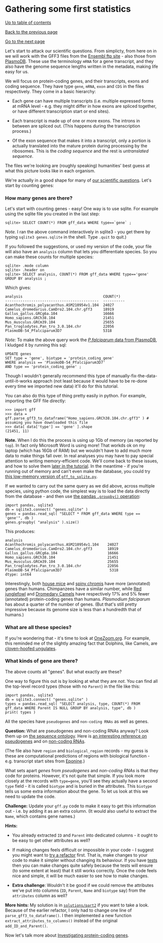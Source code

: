 # Gathering some first statistics

[Up to table of contents](README.md)

[Back to the previous page](Converting_gff_to_sqlite.md)

[Go to the next page](Memory_issues_and_how_to_solve_them.md)


Let's start to attack our scientific questions. From simplicty, from here on in we will work with the GFF3 files
from the [Ensembl ftp site](http://ftp.ensembl.org/pub/current_gff3/) - also those from
[PlasmoDB](https://plasmodb.org/plasmo/app/downloads/Current_Release/). These use the terminology `mRNA` for a gene
transcript, and they also have the genome sequence lengths written in the metadata, making life easy for us.

We will focus on protein-coding genes, and their transcripts, exons and coding sequence. They have
type `gene`, `mRNA`, `exon` and `CDS` in the files respectively. They come in a basic hierarchy:

- Each gene can have multiple transcripts (i.e. multiple expressed forms at mRNA level - e.g. they
  might differ in how exons are spliced together, or have different transcription start or end
  sites).
  
- Each transcript is made up of one or more exons. The introns in between are spliced out. (This
  happens during the transcription process.)

- Of the exon sequence that makes it into a transcript, only a portion is actually translated into
  the mature protein during processing by the ribosomes. This is the *coding sequence* and the rest
  is *untranslated sequence*.

The files we're looking are (roughly speaking) humanities' best guess at what this picture looks
like in each organism.

We're actually in a good shape for many of [our scientific questions](Introduction.md). Let's start
by counting genes:

### How many genes are there?

Let's start with counting genes - easy! One way is to use sqlite. For example using the sqlite file
you created in the last step:

```
sqlite> SELECT COUNT(*) FROM gff_data WHERE type==`gene` ;
```

*Note.* I ran the above command interactively in sqlite3 - you get there by typing `sqlite3 genes.sqlite` in the shell.
Type `.quit` to quit.)

If you followed the suggestions, or used my version of the code, your file will also have an `analysis` column that
lets you differentiate species.  So you can make these counts for multiple species:

```
sqlite> .mode column
sqlite> .header on
sqlite> SELECT analysis, COUNT(*) FROM gff_data WHERE type=='gene' GROUP BY analysis ;
```

Which gives:

    analysis                                     COUNT(*)  
    -------------------------------------------  ----------
    Acanthochromis_polyacanthus.ASM210954v1.104  24027     
    Camelus_dromedarius.CamDro2.104.chr.gff3     18919     
    Gallus_gallus.GRCg6a.104                     16666     
    Homo_sapiens.GRCh38.104                      21451     
    Mus_musculus.GRCm39.104                      25655     
    Pan_troglodytes.Pan_tro_3.0.104.chr          22056     
    PlasmoDB-54_Pfalciparum3D7                   5318      

*Note:* To make the above query work the [*P.falciparum* data from
PlasmoDB](https://plasmodb.org/plasmo/app/downloads/Current_Release/), I kludged it by running this sql:
```
UPDATE genes
SET type = 'gene', biotype = 'protein_coding_gene'
WHERE analysis == 'PlasmoDB-54_Pfalciparum3D7'
AND type == 'protein_coding_gene' ;
```

Though I wouldn't generally recommend this type of manually-fix-the-data-until-it-works approach
(not least because it would have to be re-done every time we imported new data) it'll do for this tutorial.

You can also do this type of thing pretty easily in python.  For example, importing the GFF file directly:
```
>>> import gff
>>> data = gff.parse_gff3_to_dataframe("Homo_sapiens.GRCh38.104.chr.gff3" ) # assuming you have downloaded this file
>>> data[ data['type'] == 'gene' ].shape
(21451, 11)
```

**Note.** When I do this the process is using up 1Gb of memory (as reported by `top`). In fact only
Microsoft Word is using more! That workds ok on my laptop (which has 16Gb of RAM) but we wouldn't
have to add much more data to make things fall over. In real analyses you may have to pay special
attention to writing memory-efficient code. We'll come back to these issues, and how to solve them
[later in the tutorial](Memory_issues_and_how_to_solve_them.md). In the meantime - if you're
running out of memory and can't even make the database, you could try [this low-memory version of
`gff_to_sqlite.py`](solutions/low_memory/).

If we wanted to carry out the same query as we did above, across multiple species, using python
code, the simplest way is to load the data directly from the database - and then use [the pandas
`.groupby()` operation](https://pandas.pydata.org/docs/user_guide/groupby.html):

```
import pandas, sqlite3
db = sqlite3.connect( "genes.sqlite" )
genes = pandas.read_sql( "SELECT * FROM gff_data WHERE type == 'gene'", db )
genes.groupby( "analysis" ).size()
```

This produces:

    analysis
    Acanthochromis_polyacanthus.ASM210954v1.104    24027
    Camelus_dromedarius.CamDro2.104.chr.gff3       18919
    Gallus_gallus.GRCg6a.104                       16666
    Homo_sapiens.GRCh38.104                        21451
    Mus_musculus.GRCm39.104                        25655
    Pan_troglodytes.Pan_tro_3.0.104.chr            22056
    PlasmoDB-54_Pfalciparum3D7                      5318
    dtype: int64

Interestingly, both [house mice](https://en.wikipedia.org/wiki/House_mouse) and [spiny
chromis](https://en.wikipedia.org/wiki/Spiny_chromis) have more (annotated) genes than humans.
Chimpanzees have a similar number, while [Red
junglefowl](https://en.wikipedia.org/wiki/Red_junglefowl) and [Dromedary
Camels](https://en.wikipedia.org/wiki/Dromedary) have respectively 17% and 5% fewer (annotated)
protein-coding genes than humans. *Plasmodium falciparum* has about a quarter of the number of
genes. (But that's still pretty impressive because its genome size is less than a hundredth that of
humans.)

### What are all these species?

If you're wondering that - it's time to look at [OneZoom.org](http://www.onezoom.org). For example,
this reminded me of the slightly amazing fact that Dolphins, like Camels, are [cloven-hoofed
ungulates](http://www.onezoom.org/life/@Cetartiodactyla=622916).

### What kinds of gene are there?

The above counts all "genes".  But what exactly are these?

One way to figure this out is by looking at what they are *not*. You can find all the top-level
record types (those with no `Parent`) in the file like this:

```
import pandas, sqlite3
db = sqlite3.connect( "genes.sqlite" )
types = pandas.read_sql( "SELECT analysis, type, COUNT(*) FROM gff_data WHERE Parent IS NULL GROUP BY analysis, type", db )
print( types )
```

All the species have `pseudogenes` and `non-coding RNAs` as well as genes.

**Question:** What are pseudogenes and non-coding RNAs anyway? Look them up on [the sequence
ontology](http://www.sequenceontology.org/so_wiki/index.php/Category:SO:SOFA). Here is [an
interesting reference on pseudogenes](https://www.ncbi.nlm.nih.gov/pmc/articles/PMC3491395/) and on
[non-coding RNAs](https://www.frontiersin.org/articles/10.3389/fgene.2015.00002/full).

(The file also have `region` and `biological_region` records - my guess is these are computational
predictions of regions with biological function - e.g. transcript start sites from
[Eponine](https://www.sanger.ac.uk/tool/eponine/).)

What sets apart *genes* from *pseudogenes* and *non-coding RNAs* is that they code for proteins.
However, it's not quite that simple. If you look more closely at the records with `type=gene`,
you'll see they actually have a second `type` field - it is called `biotype` and is buried in the
attributes. This `biotype` tells us some extra information about the gene. To let us look at this
we need to update the code.

**Challenge:** Update your `gff.py` code to make it easy to get this information out - i.e. by
adding it as an extra column.  (It would also useful to extract the `Name`, which contains gene names.)

**Hints:** 

- You already extracted `ID` and `Parent` into dedicated columns - it ought to be easy to get
  other attributes as well?

- If making changes feels difficult or impossible in your code - I suggest you might want to [try a
  refactor](Refactoring_makes_code_better.md) first. That is, make changes to your code to make it
  simpler without changing its behaviour. If you have [tests](solutions/part1/test_gff.py) then you
  can make changes quite safely because the tests will ensure (to some extent at least) that it
  still works correctly. Once the code feels nice and simple, it will be much easier to see how to
  make changes.
  
- **Extra challenge**: Wouldn't it be good if we could remove the attributes we've put into columns
  (`ID`, `Parent`, `Name` and `biotype` say) from the `attributes` column as well?

**More hints:** My solution is in [`solutions/part2`](solutions/part2/) if you want to take a look.
Because of the earlier refactor, I only had to change one line of `parse_gff3_to_dataframe()`. I
then implemented a new function `extract_attributes_to_columns()` instead of the original
`add_ID_and_Parent()`.

Now let's talk more about [Investigating protein-coding genes](Counting_genes_2.md).
